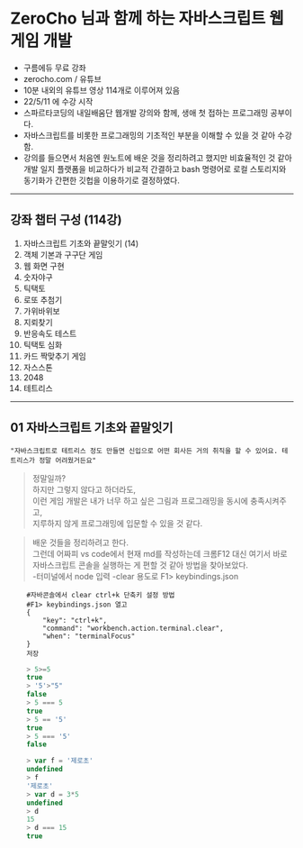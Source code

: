 # ZeroCho 님과 함께 하는 자바스크립트 웹 게임 개발
- 구름에듀 무료 강좌
- zerocho.com / 유튜브
- 10분 내외의 유튜브 영상 114개로 이루어져 있음
- 22/5/11 에 수강 시작
- 스파르타코딩의 내일배움단 웹개발 강의와 함께, 생애 첫 접하는 프로그래밍 공부이다.
- 자바스크립트를 비롯한 프로그래밍의 기초적인 부분을 이해할 수 있을 것 같아 수강함.
- 강의를 들으면서 처음엔 원노트에 배운 것을 정리하려고 했지만 비효율적인 것 같아 개발 일지 플랫폼을 비교하다가 비교적 간결하고 bash 명령어로 로컬 스토리지와 동기화가 간편한 깃헙을 이용하기로 결정하였다.

----------
## 강좌 챕터 구성 (114강)
1. 자바스크립트 기초와 끝말잇기 (14)
2. 객체 기본과 구구단 게임
3. 웹 화면 구현
4. 숫자야구
5. 틱택토
6. 로또 추첨기
7. 가위바위보
8. 지뢰찾기
9. 반응속도 테스트
10. 틱택토 심화
11. 카드 짝맞추기 게임
12. 자스스톤
13. 2048
14. 테트리스

--------


## 01 자바스크립트 기초와 끝말잇기

    "자바스크립트로 테트리스 정도 만들면 신입으로 어떤 회사든 거의 취직을 할 수 있어요. 테트리스가 정말 어려웠거든요"

> 정말일까?  
하지만 그렇지 않다고 하더라도,  
이런 게임 개발은 내가 너무 하고 싶은 그림과 프로그래밍을 동시에 충족시켜주고,  
지루하지 않게 프로그래밍에 입문할 수 있을 것 같다.  

> 배운 것들을 정리하려고 한다.  
그런데 어짜피 vs code에서 현재 md를 작성하는데 크롬F12 대신 여기서 바로 자바스크립트 콘솔을 실행하는 게 편할 것 같아 방법을 찾아보았다.  
-터미널에서 node 입력
-clear 용도로 F1> keybindings.json  

```
    #자바콘솔에서 clear ctrl+k 단축키 설정 방법
    #F1> keybindings.json 열고
    {
        "key": "ctrl+k",
        "command": "workbench.action.terminal.clear",
        "when": "terminalFocus"
    }
    저장
```
```js
    > 5>=5
    true
    > '5'>"5"
    false
    > 5 === 5
    true
    > 5 == '5'
    true
    > 5 === '5'
    false
```
```js
    > var f = '제로초'
    undefined
    > f
    '제로초'
    > var d = 3*5
    undefined
    > d
    15
    > d === 15
    true
```

